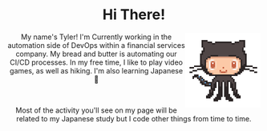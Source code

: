 <span align="center">
    <h1> Hi There! </h1>
</span>

<img align="right" src="assets/gifs/octocat.gif" width="150">

<p align="center"> My name's Tyler! I'm Currently working in the automation side of DevOps within a financial services company. My bread and butter is automating our CI/CD processes. In my free time, I like to play video games, as well as hiking. I'm also learning Japanese 🗻</p>

<br />

<p align="center"> Most of the activity you'll see on my page will be related to my Japanese study but I code other things from time to time. </p>

